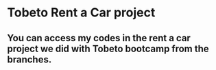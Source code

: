 # Tobeto Rent a Car project
## You can access my codes in the rent a car project we did with Tobeto bootcamp from the branches.
